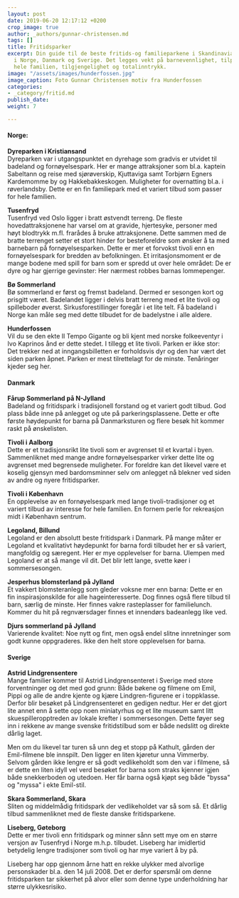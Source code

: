 ```yaml
---
layout: post
date: 2019-06-20 12:17:12 +0200
crop_image: true
author: _authors/gunnar-christensen.md
tags: []
title: Fritidsparker
excerpt: Din guide til de beste fritids-og familieparkene i Skandinavia. Fritidsparkene
  i Norge, Danmark og Sverige. Det legges vekt på barnevennlighet, tilpasning for
  hele familien, tilgjengelighet og totalinntrykk.
image: "/assets/images/hunderfossen.jpg"
image_caption: Foto Gunnar Christensen motiv fra Hunderfossen
categories:
- _category/fritid.md
publish_date: 
weight: 7

---
```

#### Norge:

**Dyreparken i Kristiansand**  
Dyreparken var i utgangspunktet en dyrehage som gradvis er utvidet til badeland og fornøyelsespark. Her er mange attraksjoner som bl.a. kaptein Sabeltann og reise med sjørøverskip, Kjuttaviga samt Torbjørn Egners Kardemomme by og Hakkebakkeskogen. Muligheter for overnatting bl.a. i røverlandsby. Dette er en fin familiepark med et variert tilbud som passer for hele familien.

**Tusenfryd**  
Tusenfryd ved Oslo ligger i bratt østvendt terreng. De fleste hovedattraksjonene har varsel om at gravide, hjertesyke, personer med høyt blodtrykk m.fl. frarådes å bruke attraksjonene. Dette sammen med de bratte terrenget setter et stort hinder for besteforeldre som ønsker å ta med barnebarn på fornøyelsesparken. Dette er mer et forvokst tivoli enn en fornøyelsespark for bredden av befolkningen. Et irritasjonsmoment er de mange bodene med spill for barn som er spredd ut over hele området: De er dyre og har gjerrige gevinster: Her nærmest robbes barnas lommepenger.

**Bø Sommerland**  
Bø sommerland er først og fremst badeland. Dermed er sesongen kort og prisgitt været. Badelandet ligger i delvis bratt terreng med et lite tivoli og spilleboder øverst. Sirkusforestillinger foregår i et lite telt. Få badeland i Norge kan måle seg med dette tilbudet for de badelystne i alle aldere.

**Hunderfossen**  
Vil du se den ekte Il Tempo Gigante og bli kjent med norske folkeeventyr i Ivo Kaprinos ånd er dette stedet. I tillegg et lite tivoli. Parken er ikke stor: Det trekker ned at inngangsbilletten er forholdsvis dyr og den har vært det siden parken åpnet. Parken er mest tilrettelagt for de minste. Tenåringer kjeder seg her.

#### Danmark

**Fårup Sommerland på N-Jylland**  
Badeland og fritidspark i tradisjonell forstand og et variert godt tilbud. God plass både inne på anlegget og ute på parkeringsplassene. Dette er ofte første høydepunkt for barna på Danmarksturen og flere besøk hit kommer raskt på ønskelisten.

**Tivoli i Aalborg**  
Dette er et tradisjonsrikt lite tivoli som er avgrenset til et kvartal i byen. Sammenliknet med mange andre fornøyelsesparker virker dette lite og avgrenset med begrensede muligheter. For foreldre kan det likevel være et koselig gjensyn med bardomsminner selv om anlegget nå blekner ved siden av andre og nyere fritidsparker.

**Tivoli i København**  
En opplevelse av en fornøyelsespark med lange tivoli-tradisjoner og et variert tilbud av interesse for hele familien. En fornem perle for rekreasjon midt i København sentrum.

**Legoland, Billund**  
Legoland er den absolutt beste fritidspark i Danmark. På mange måter er Legoland et kvalitativt høydepunkt for barna fordi tilbudet her er så variert, mangfoldig og særegent. Her er mye opplevelser for barna. Ulempen med Legoland er at så mange vil dit. Det blir lett lange, svette køer i sommersesongen.

**Jesperhus blomsterland på Jylland**  
Et vakkert blomsteranlegg som gleder voksne mer enn barna: Dette er en fin inspirasjonskilde for alle hageinteresserte. Dog finnes også flere tilbud til barn, særlig de minste. Her finnes vakre rasteplasser for familielunch. Kommer du hit på regnværsdager finnes et innendørs badeanlegg like ved.

**Djurs sommerland på Jylland**  
Varierende kvalitet: Noe nytt og fint, men også endel slitne innretninger som godt kunne oppgraderes. Ikke den helt store opplevelsen for barna.

#### Sverige

**Astrid Lindgrensentere**  
Mange familier kommer til Astrid Lindgrensenteret i Sverige med store forventninger og det med god grunn: Både bøkene og filmene om Emil, Pippi og alle de andre kjente og kjære Lindgren-figurene er i toppklasse. Derfor blir besøket på Lindgrensenteret en gedigen nedtur. Her er det gjort lite annet enn å sette opp noen miniatyrhus og et lite museum samt litt skuespilleropptreden av lokale krefter i sommersesongen. Dette føyer seg inn i rekkene av mange svenske fritidstilbud som er både nedslitt og direkte dårlig laget.

Men om du likevel tar turen så unn deg et stopp på Kathult, gården der Emil-filmene ble innspilt. Den ligger en liten kjøretur unna Vimmerby. Selvom gården ikke lengre er så godt vedlikeholdt som den var i filmene, så er dette en liten idyll vel verd besøket for barna som straks kjenner igjen både snekkerboden og utedoen. Her får barna også kjøpt seg både "byssa" og "myssa" i ekte Emil-stil.

**Skara Sommerland, Skara**  
Sliten og middelmådig fritidspark der vedlikeholdet var så som så. Et dårlig tilbud sammenliknet med de fleste danske fritidsparkene.

**Liseberg, Gøteborg**  
Dette er mer tivoli enn fritidspark og minner sånn sett mye om en større versjon av Tusenfryd i Norge m.h.p. tilbudet. Liseberg har imidlertid betydelig lengre tradisjoner som tivoli og har mye variert å by på.

Liseberg har opp gjennom årne hatt en rekke ulykker med alvorlige personskader bl.a. den 14 juli 2008. Det er derfor spørsmål om denne fritidsparken tar sikkerhet på alvor eller som denne type underholdning har større ulykkesrisiko.